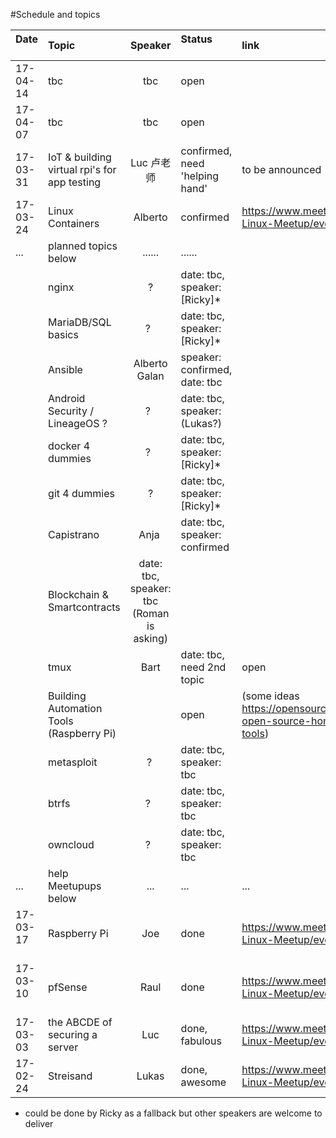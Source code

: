 #Schedule and topics


| Date          | Topic         | Speaker  |Status                    | link           |
| ------------- |:--------------|:--------:|:-------------------------|:-------------|
| 17-04-14      | tbc           | tbc      | open                     |
| 17-04-07      | tbc           | tbc      | open                     |
| 17-03-31      | IoT & building virtual rpi's for app testing | Luc 卢老师| confirmed, need 'helping hand' | to be announced
| 17-03-24      | Linux Containers | Alberto  | confirmed  | https://www.meetup.com/Shanghai-Linux-Meetup/events/237978511/
|...            | planned topics below | ...... | ......  |                   
|        | nginx        | ?   | date: tbc, speaker: [Ricky]* |
|        | MariaDB/SQL basics  | ?   | date: tbc, speaker: [Ricky]*  |
|        | Ansible      | Alberto Galan | speaker: confirmed, date: tbc |
|        | Android Security / LineageOS ?  | ?   | date: tbc, speaker: (Lukas?)  |
|        | docker 4 dummies  | ?   | date: tbc, speaker: [Ricky]*  |
|        | git 4 dummies | ? | date: tbc, speaker: [Ricky]*  |
|        | Capistrano |  Anja  | date: tbc, speaker: confirmed  |
|        | Blockchain & Smartcontracts | date: tbc, speaker: tbc (Roman is asking)  |
|        | tmux          | Bart | date: tbc, need 2nd topic | open   |
|        | Building Automation Tools (Raspberry Pi)     |     | open     | (some ideas https://opensource.com/life/16/3/5-open-source-home-automation-tools)
|        | metasploit |  ?  | date: tbc, speaker: tbc  |
|        | btrfs        | ?   | date: tbc, speaker: tbc  |
|        | owncloud     | ?   | date: tbc, speaker: tbc  |
|...     | help Meetupups below     | ...    | ...     |...
| 17-03-17      | Raspberry Pi | Joe | done  | https://www.meetup.com/Shanghai-Linux-Meetup/events/238234568/
| 17-03-10      | pfSense      | Raul | done  | https://www.meetup.com/Shanghai-Linux-Meetup/events/238109581/
| 17-03-03      | the ABCDE of securing a server | Luc | done, fabulous | https://www.meetup.com/Shanghai-Linux-Meetup/events/237752035/
| 17-02-24      | Streisand     | Lukas    | done, awesome     |https://www.meetup.com/Shanghai-Linux-Meetup/events/237645001/

* could be done by Ricky as a fallback but other speakers are welcome to deliver
